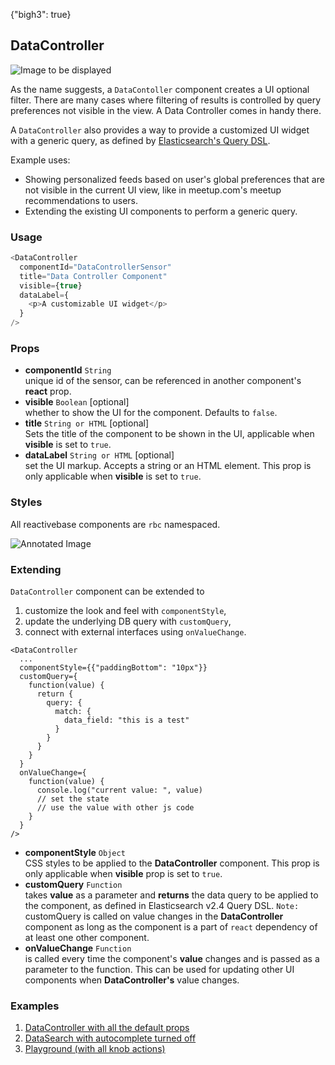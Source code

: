 {"bigh3": true}

## DataController

![Image to be displayed](https://i.imgur.com/Lj5O2qg.png)

As the name suggests, a `DataContoller` component creates a UI optional filter. There are many cases where filtering of results is controlled by query preferences not visible in the view. A Data Controller comes in handy there.

A `DataController` also provides a way to provide a customized UI widget with a generic query, as defined by <a href="https://www.elastic.co/guide/en/elasticsearch/reference/2.4/query-dsl.html">Elasticsearch's Query DSL</a>.

Example uses:

* Showing personalized feeds based on user's global preferences that are not visible in the current UI view, like in meetup.com's meetup recommendations to users.
* Extending the existing UI components to perform a generic query.

### Usage

```js
<DataController
  componentId="DataControllerSensor"
  title="Data Controller Component"
  visible={true}
  dataLabel={
    <p>A customizable UI widget</p>
  }
/>
```

### Props

- **componentId** `String`  
    unique id of the sensor, can be referenced in another component's **react** prop.
- **visible** `Boolean` [optional]  
    whether to show the UI for the component. Defaults to `false`.
- **title** `String or HTML` [optional]  
    Sets the title of the component to be shown in the UI, applicable when **visible** is set to `true`.
- **dataLabel** `String or HTML` [optional]  
    set the UI markup. Accepts a string or an HTML element. This prop is only applicable when **visible** is set to `true`.

### Styles

All reactivebase components are `rbc` namespaced.

![Annotated Image](http://i.imgur.com/ow7MEdG.png)

### Extending

`DataController` component can be extended to
1. customize the look and feel with `componentStyle`,
2. update the underlying DB query with `customQuery`,
3. connect with external interfaces using `onValueChange`.

```
<DataController
  ...
  componentStyle={{"paddingBottom": "10px"}}
  customQuery={
    function(value) {
      return {
        query: {
          match: {
            data_field: "this is a test"
          }
        }
      }
    }
  }
  onValueChange={
    function(value) {
      console.log("current value: ", value)
      // set the state
      // use the value with other js code
    }
  }
/>
```

- **componentStyle** `Object`  
    CSS styles to be applied to the **DataController** component. This prop is only applicable when **visible** prop is set to `true`.
- **customQuery** `Function`  
    takes **value** as a parameter and **returns** the data query to be applied to the component, as defined in Elasticsearch v2.4 Query DSL.
    `Note:` customQuery is called on value changes in the **DataController** component as long as the component is a part of `react` dependency of at least one other component.
- **onValueChange** `Function`  
    is called every time the component's **value** changes and is passed as a parameter to the function. This can be used for updating other UI components when **DataController's** value changes.

### Examples

1. [DataController with all the default props](../playground/?selectedKind=DataController&selectedStory=Basic&full=0&down=1&left=1&panelRight=0&downPanel=tuchk4%2Freadme%2Fpanel)
1. [DataSearch with autocomplete turned off](../playground/?selectedKind=DataController&selectedStory=With%20UI&full=0&down=1&left=1&panelRight=0&downPanel=tuchk4%2Freadme%2Fpanel)
1. [Playground (with all knob actions)](../playground/?selectedKind=DataController&selectedStory=Playground&full=0&down=1&left=1&panelRight=0&downPanel=tuchk4%2Freadme%2Fpanel)
